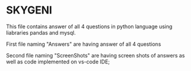 # SKYGENI
This file contains answer of all 4 questions in python language using liabraries pandas and mysql.

First file naming "Answers" are having answer of all 4 questions

Second file naming "ScreenShots" are having screen shots of answers as well as code implemented on vs-code IDE;
